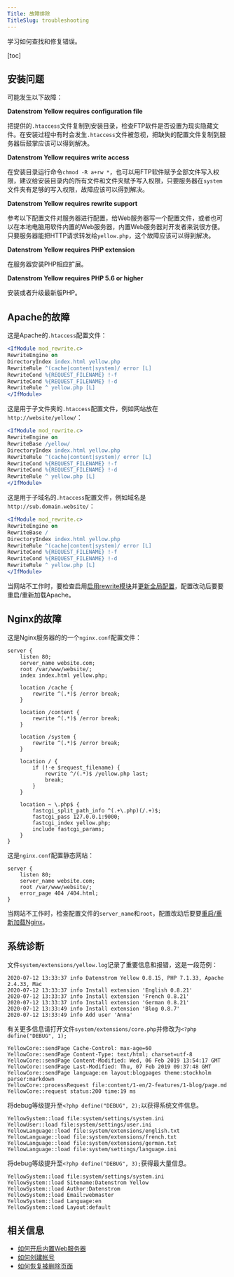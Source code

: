 ```yaml
---
Title: 故障排除
TitleSlug: troubleshooting
---
```

学习如何查找和修复错误。

[toc]

## 安装问题

可能发生以下故障：

**Datenstrom Yellow requires configuration file**

把提供的`.htaccess`文件复制到安装目录，检查FTP软件是否设置为现实隐藏文件。在安装过程中有时会发生`.htaccess`文件被忽视，把缺失的配置文件复制到服务器后鼓掌应该可以得到解决。

**Datenstrom Yellow requires write access**

在安装目录运行命令`chmod -R a+rw *`，也可以用FTP软件赋予全部文件写入权限，建议给安装目录内的所有文件和文件夹赋予写入权限，只要服务器在`system`文件夹有足够的写入权限，故障应该可以得到解决。

**Datenstrom Yellow requires rewrite support**

参考以下配置文件对服务器进行配置，给Web服务器写一个配置文件，或者也可以在本地电脑用软件内置的Web服务器，内置Web服务器对开发者来说很方便。只要服务器能把HTTP请求转发给`yellow.php`，这个故障应该可以得到解决。

**Datenstrom Yellow requires PHP extension**

在服务器安装PHP相应扩展。

**Datenstrom Yellow requires PHP 5.6 or higher**

安装或者升级最新版PHP。

## Apache的故障

这是Apache的`.htaccess`配置文件：

```apache
<IfModule mod_rewrite.c>
RewriteEngine on
DirectoryIndex index.html yellow.php
RewriteRule ^(cache|content|system)/ error [L]
RewriteCond %{REQUEST_FILENAME} !-f
RewriteCond %{REQUEST_FILENAME} !-d
RewriteRule ^ yellow.php [L]
</IfModule>
```

这是用于子文件夹的`.htaccess`配置文件，例如网站放在`http://website/yellow/`：

```apache
<IfModule mod_rewrite.c>
RewriteEngine on
RewriteBase /yellow/
DirectoryIndex index.html yellow.php
RewriteRule ^(cache|content|system)/ error [L]
RewriteCond %{REQUEST_FILENAME} !-f
RewriteCond %{REQUEST_FILENAME} !-d
RewriteRule ^ yellow.php [L]
</IfModule>
```

这是用于子域名的`.htaccess`配置文件，例如域名是`http://sub.domain.website/`：

```apache
<IfModule mod_rewrite.c>
RewriteEngine on
RewriteBase /
DirectoryIndex index.html yellow.php
RewriteRule ^(cache|content|system)/ error [L]
RewriteCond %{REQUEST_FILENAME} !-f
RewriteCond %{REQUEST_FILENAME} !-d
RewriteRule ^ yellow.php [L]
</IfModule>
```

当网站不工作时，要检查启用[启用rewrite模块](https://stackoverflow.com/questions/869092/how-to-enable-mod-rewrite-for-apache-2-2 "英文资料")并[更新全局配置](https://stackoverflow.com/questions/18740419/how-to-set-allowoverride-all "英文资料")，配置改动后要要重启/重新加载Apache。

## Nginx的故障

这是Nginx服务器的的一个`nginx.conf`配置文件：

```nginx
server {
    listen 80;
    server_name website.com;
    root /var/www/website/;
    index index.html yellow.php;

    location /cache {
        rewrite ^(.*)$ /error break;
    }

    location /content {
        rewrite ^(.*)$ /error break;
    }

    location /system {
        rewrite ^(.*)$ /error break;
    }

    location / {
        if (!-e $request_filename) {
            rewrite ^/(.*)$ /yellow.php last;
            break;
        }
    }

    location ~ \.php$ {
        fastcgi_split_path_info ^(.+\.php)(/.+)$;
        fastcgi_pass 127.0.0.1:9000;
        fastcgi_index yellow.php;
        include fastcgi_params;
    }
}
```

这是`nginx.conf`配置静态网站：

```nginx
server {
    listen 80;
    server_name website.com;
    root /var/www/website/;
    error_page 404 /404.html;
}
```

当网站不工作时，检查配置文件的`server_name`和`root`，配置改动后要要[重启/重新加载Nginx](https://stackoverflow.com/questions/21292533/reload-nginx-configuration "英文资料")。

## 系统诊断

文件`system/extensions/yellow.log`记录了重要信息和报错，这是一段范例：

```
2020-07-12 13:33:37 info Datenstrom Yellow 0.8.15, PHP 7.1.33, Apache 2.4.33, Mac
2020-07-12 13:33:37 info Install extension 'English 0.8.21'
2020-07-12 13:33:37 info Install extension 'French 0.8.21'
2020-07-12 13:33:37 info Install extension 'German 0.8.21'
2020-07-12 13:33:49 info Install extension 'Blog 0.8.7'
2020-07-12 13:33:49 info Add user 'Anna'
```

有关更多信息请打开文件`system/extensions/core.php`并修改为`<?php define("DEBUG", 1);`

```
YellowCore::sendPage Cache-Control: max-age=60
YellowCore::sendPage Content-Type: text/html; charset=utf-8
YellowCore::sendPage Content-Modified: Wed, 06 Feb 2019 13:54:17 GMT
YellowCore::sendPage Last-Modified: Thu, 07 Feb 2019 09:37:48 GMT
YellowCore::sendPage language:en layout:blogpages theme:stockholm parser:markdown
YellowCore::processRequest file:content/1-en/2-features/1-blog/page.md
YellowCore::request status:200 time:19 ms
```

将debug等级提升至`<?php define("DEBUG", 2);`以获得系统文件信息。
```
YellowSystem::load file:system/settings/system.ini
YellowUser::load file:system/settings/user.ini
YellowLanguage::load file:system/extensions/english.txt
YellowLanguage::load file:system/extensions/french.txt
YellowLanguage::load file:system/extensions/german.txt
YellowLanguage::load file:system/settings/language.ini
```

将debug等级提升至`<?php define("DEBUG", 3);`获得最大量信息。
```
YellowSystem::load file:system/settings/system.ini
YellowSystem::load Sitename:Datenstrom Yellow
YellowSystem::load Author:Datenstrom
YellowSystem::load Email:webmaster
YellowSystem::load Language:en
YellowSystem::load Layout:default
```

## 相关信息

* [如何开启内置Web服务器](https://github.com/datenstrom/yellow-extensions/tree/master/source/command "英文资料")
* [如何创建帐号](https://github.com/datenstrom/yellow-extensions/tree/master/source/edit "英文资料")
* [如何恢复被删除页面](https://github.com/datenstrom/yellow-extensions/tree/master/source/edit "英文资料") 

